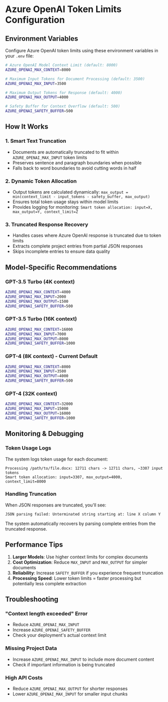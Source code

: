 # Azure OpenAI Token Limits Configuration

## Environment Variables

Configure Azure OpenAI token limits using these environment variables in your `.env` file:

```bash
# Azure OpenAI Model Context Limit (default: 8000)
AZURE_OPENAI_MAX_CONTEXT=8000

# Maximum Input Tokens for Document Processing (default: 3500)  
AZURE_OPENAI_MAX_INPUT=3500

# Maximum Output Tokens for Response (default: 4000)
AZURE_OPENAI_MAX_OUTPUT=4000

# Safety Buffer for Context Overflow (default: 500)
AZURE_OPENAI_SAFETY_BUFFER=500
```

## How It Works

### 1. **Smart Text Truncation**
- Documents are automatically truncated to fit within `AZURE_OPENAI_MAX_INPUT` token limits
- Preserves sentence and paragraph boundaries when possible
- Falls back to word boundaries to avoid cutting words in half

### 2. **Dynamic Token Allocation**
- Output tokens are calculated dynamically: `max_output = min(context_limit - input_tokens - safety_buffer, max_output)`
- Ensures total token usage stays within model limits
- Provides logging for monitoring: `Smart token allocation: input=X, max_output=Y, context_limit=Z`

### 3. **Truncated Response Recovery**
- Handles cases where Azure OpenAI response is truncated due to token limits
- Extracts complete project entries from partial JSON responses
- Skips incomplete entries to ensure data quality

## Model-Specific Recommendations

### GPT-3.5 Turbo (4K context)
```bash
AZURE_OPENAI_MAX_CONTEXT=4000
AZURE_OPENAI_MAX_INPUT=2000
AZURE_OPENAI_MAX_OUTPUT=1500
AZURE_OPENAI_SAFETY_BUFFER=500
```

### GPT-3.5 Turbo (16K context)
```bash
AZURE_OPENAI_MAX_CONTEXT=16000
AZURE_OPENAI_MAX_INPUT=7000
AZURE_OPENAI_MAX_OUTPUT=8000
AZURE_OPENAI_SAFETY_BUFFER=1000
```

### GPT-4 (8K context) - **Current Default**
```bash
AZURE_OPENAI_MAX_CONTEXT=8000
AZURE_OPENAI_MAX_INPUT=3500
AZURE_OPENAI_MAX_OUTPUT=4000
AZURE_OPENAI_SAFETY_BUFFER=500
```

### GPT-4 (32K context)
```bash
AZURE_OPENAI_MAX_CONTEXT=32000
AZURE_OPENAI_MAX_INPUT=15000
AZURE_OPENAI_MAX_OUTPUT=16000
AZURE_OPENAI_SAFETY_BUFFER=1000
```

## Monitoring & Debugging

### Token Usage Logs
The system logs token usage for each document:
```
Processing /path/to/file.docx: 12711 chars -> 12711 chars, ~3307 input tokens
Smart token allocation: input=3307, max_output=4000, context_limit=8000
```

### Handling Truncation
When JSON responses are truncated, you'll see:
```
JSON parsing failed: Unterminated string starting at: line X column Y
```

The system automatically recovers by parsing complete entries from the truncated response.

## Performance Tips

1. **Larger Models**: Use higher context limits for complex documents
2. **Cost Optimization**: Reduce `MAX_INPUT` and `MAX_OUTPUT` for simpler documents
3. **Reliability**: Increase `SAFETY_BUFFER` if you experience frequent truncation
4. **Processing Speed**: Lower token limits = faster processing but potentially less complete extraction

## Troubleshooting

### "Context length exceeded" Error
- Reduce `AZURE_OPENAI_MAX_INPUT`
- Increase `AZURE_OPENAI_SAFETY_BUFFER`
- Check your deployment's actual context limit

### Missing Project Data
- Increase `AZURE_OPENAI_MAX_INPUT` to include more document content
- Check if important information is being truncated

### High API Costs  
- Reduce `AZURE_OPENAI_MAX_OUTPUT` for shorter responses
- Lower `AZURE_OPENAI_MAX_INPUT` for smaller input chunks
